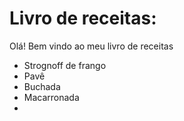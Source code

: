 # Livro de receitas:

Olá! Bem vindo ao meu livro de receitas

 * Strognoff de frango
 * Pavê
 * Buchada
 * Macarronada
 * 
